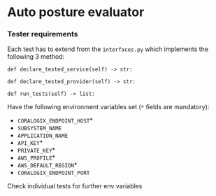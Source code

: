 # Auto posture evaluator


### Tester requirements

Each test has to extend from the `interfaces.py` which implements the following 3 method:

    def declare_tested_service(self) -> str:

    def declare_tested_provider(self) -> str:

    def run_tests(self) -> list:

Have the following environment variables set (`*` fields are mandatory):
 * `CORALOGIX_ENDPOINT_HOST`*
 * `SUBSYSTEM_NAME`
 * `APPLICATION_NAME`
 * `API_KEY`*
 * `PRIVATE_KEY`*
 * `AWS_PROFILE`*
 * `AWS_DEFAULT_REGION`*
 * `CORALOGIX_ENDPOINT_PORT`

Check individual tests for further env variables
